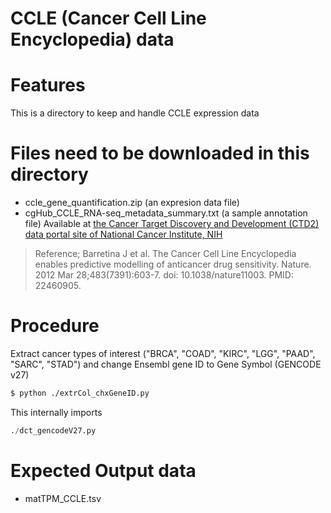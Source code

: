 # CCLE (Cancer Cell Line Encyclopedia) data

# Features
This is a directory to keep and handle CCLE expression data

# Files need to be downloaded in this directory
- ccle_gene_quantification.zip (an expresion data file)
- cgHub_CCLE_RNA-seq_metadata_summary.txt (a sample annotation file)
Available at [the Cancer Target Discovery and Development (CTD2) data portal site of National Cancer Institute, NIH](https://ctd2-data.nci.nih.gov/Public/TGen/CCLE_RNA-seq_Analysis/ "CCLE portal")
> Reference; Barretina J et al. The Cancer Cell Line Encyclopedia enables predictive modelling of anticancer drug sensitivity. Nature. 2012 Mar 28;483(7391):603-7. doi: 10.1038/nature11003. PMID: 22460905.

# Procedure
 Extract cancer types of interest ("BRCA", "COAD", "KIRC", "LGG", "PAAD", "SARC", "STAD") and change Ensembl gene ID to Gene Symbol (GENCODE v27) 
```sh
$ python ./extrCol_chxGeneID.py
```
This internally imports
```python
./dct_gencodeV27.py
```

# Expected Output data 
- matTPM_CCLE.tsv